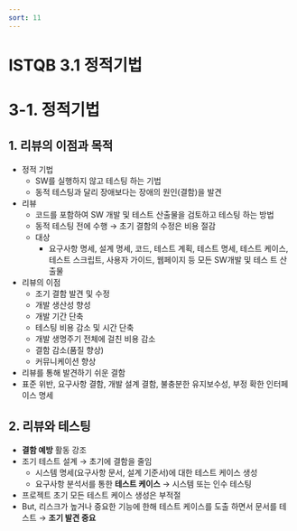 ```yaml
---
sort: 11
---
```


# ISTQB 3.1 정적기법

# 3-1. 정적기법
## 1. 리뷰의 이점과 목적 
   - 정적 기법
     - SW를 실행하지 않고 테스팅 하는 기법
     - 동적 테스팅과 달리 장애보다는 장애의 원인(결함)을 발견
   - 리뷰
     - 코드를 포함하여 SW 개발 및 테스트 산출물을 검토하고 테스팅 하는 방법
     - 동적 테스팅 전에 수행 → 초기 결함의 수정은 비용 절감
     - 대상
       - 요구사항 명세, 설계 명세, 코드, 테스트 계획, 테스트 명세, 테스트 케이스, 테스트 스크립트, 사용자 가이드, 웹페이지 등 모든 SW개발 및 테스 트 산출물
   - 리뷰의 이점
     - 조기 결함 발견 및 수정
     - 개발 생산성 향성
     - 개발 기간 단축
     - 테스팅 비용 감소 및 시간 단축
     - 개발 생명주기 전체에 걸친 비용 감소
     - 결함 감소(품질 향상)
     - 커뮤니케이션 향상
   - 리뷰를 통해 발견하기 쉬운 결함
   - 표준 위반, 요구사항 결함, 개발 설계 결함, 불충분한 유지보수성, 부정 확한 인터페이스 명세



## 2. 리뷰와 테스팅 
   - **결함 예방** 활동 강조
   - 조기 테스트 설계 → 초기에 결함을 줄임
     - 시스템 명세(요구사항 문서, 설계 기준서)에 대한 테스트 케이스 생성
     - 요구사항 분석서를 통한 **테스트 케이스** → 시스템 또는 인수 테스팅
   - 프로젝트 초기 모든 테스트 케이스 생성은 부적절
   - But, 리스크가 높거나 중요한 기능에 한해 테스트 케이스를 도출 하면서 문서를 테스트 → **조기 발견 중요**


